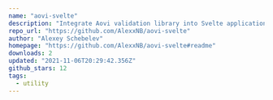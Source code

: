 ```yaml
---
name: "aovi-svelte"
description: "Integrate Aovi validation library into Svelte applications."
repo_url: "https://github.com/AlexxNB/aovi-svelte"
author: "Alexey Schebelev"
homepage: "https://github.com/AlexxNB/aovi-svelte#readme"
downloads: 2
updated: "2021-11-06T20:29:42.356Z"
github_stars: 12
tags: 
  - utility
---
```

